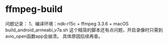 # ffmpeg-build
问题记录：
1、编译环境：ndk-r15c + ffmpeg 3.3.6 + macOS
build_android_armeabi_v7a.sh 这个精简的脚本还有点问题，开启录像时只需到avio_open函数app会崩溃。
具体原因后续再查。


